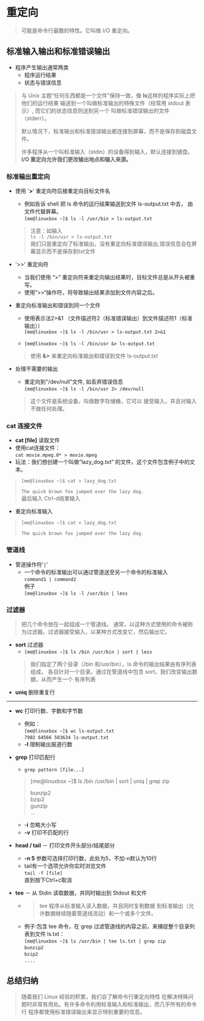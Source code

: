 # 重定向
> 可能是命令行最酷的特性。它叫做 I/O 重定向。
## 标准输入输出和标准错误输出
- 程序产生输出通常两类
  - 程序运行结果
  - 状态与错误信息
> 与 Unix 主题“任何东西都是一个文件”保持一致，像 **ls**这样的程序实际上把他们的运行结果 输送到一个叫做标准输出的特殊文件（经常用 stdout 表示）, 而它们的状态信息则送到另一个 叫做标准错误输出的文件（stderr）。
> 
> 默认情况下，标准输出和标准错误输出都连接到屏幕，而不是保存到磁盘文件。
> 
> 许多程序从一个叫标准输入（stdin）的设备得到输入，默认连接到键盘。  
> **I/O 重定向允许我们更改输出地点和输入来源。**

### 标准输出重定向
- 使用 '**>**' 重定向符后接重定向目标文件名
  - 例如告诉 shell 把 ls 命令的运行结果输送到文件 ls-output.txt 中去， 由文件代替屏幕。  
  ```[me@linuxbox ~]$ ls -l /usr/bin > ls-output.txt```
  > 注意：如输入  
  ```ls -l /bin/usr > ls-output.txt```  
  我们只是重定向了标准输出，没有重定向标准错误输出,错误信息会在屏幕显示而不是保存到txt文件

- '>>' 重定向符
  - 当我们使用 “>” 重定向符来重定向输出结果时，目标文件总是从开头被重写。
  - 使用”>>“操作符，将导致输出结果添加到文件内容之后。
- 重定向标准输出和错误到同一个文件
  - 使用表示法2>&1  （文件描述符2（标准错误输出）到文件描述符1（标准输出））  
  ```[me@linuxbox ~]$ ls -l /bin/usr > ls-output.txt 2>&1```  

  -  ```[me@linuxbox ~]$ ls -l /bin/usr &> ls-output.txt```  
  >使用 __&>__ 来重定向标准输出和错误到文件 ls-output.txt
- 处理不需要的输出
  - 重定向到"/dev/null"文件, 如丢弃错误信息  
  ```[me@linuxbox ~]$ ls -l /bin/usr 2> /dev/null```
  > 这个文件是系统设备，叫做数字存储桶，它可以 接受输入，并且对输入不做任何处理。

### cat 连接文件
- **cat [file]**    读取文件
- 使用cat连接文件：  
    ```cat movie.mpeg.0* > movie.mpeg```
- 玩法：我们想创建一个叫做”lazy_dog.txt” 的文件，这个文件包含例子中的文本。  
>  ```[me@linuxbox ~]$ cat > lazy_dog.txt```  
> 
>```The quick brown fox jumped over the lazy dog.```    
最后输入 Ctrl-d结束输入

- 重定向标准输入
>  ```[me@linuxbox ~]$ cat < lazy_dog.txt```  
> 
>```The quick brown fox jumped over the lazy dog.```

### 管道线
- 管道操作符'```|```'
  - 一个命令的标准输出可以通过管道送至另一个命令的标准输入  
  ```command1 | command2```  
  例子  
  ```[me@linuxbox ~]$ ls -l /usr/bin | less```

### 过滤器
> 把几个命令放在一起组成一个管道线。 通常，以这种方式使用的命令被称为过滤器。过滤器接受输入，以某种方式改变它，然后输出它。
- **sort** 过滤器
  - ```[me@linuxbox ~]$ ls /bin /usr/bin | sort | less```
  > 我们指定了两个目录（/bin 和/usr/bin），ls 命令的输出结果由有序列表组成， 各自针对一个目录。通过在管道线中包含 sort，我们改变输出数据，从而产生一个 有序列表
- **uniq** 删除重复行

---
- **wc** 打印行数、字数和字节数
  - 例如：  
  ```[me@linuxbox ~]$ wc ls-output.txt```  
     ```7902 64566 503634 ls-output.txt```
   - **-l** 限制输出报道行数
- **grep** 打印匹配行
  - ```grep pattern [file...]```
  > [me@linuxbox ~]$ ls /bin /usr/bin | sort | uniq | grep zip  
  >
    >bunzip2  
    bzip2  
    gunzip  
    ...
    - -**i** 忽略大小写
    - **-v** 打印不匹配的行

- **head / tail** － 打印文件开头部分/结尾部分
  - **-n 5** 参数可选择打印行数，此处为5，不加-n默认为10行
  - tail有一个选项允许你实时浏览文件   
  ```tail -f [file]```  
  直到按下Ctrl+c取消

- **tee** － 从 Stdin 读取数据，并同时输出到 Stdout 和文件
  - > tee 程序从标准输入读入数据，并且同时复制数据 到标准输出（允许数据继续随着管道线流动）和一个或多个文件。
  - 例子:包含 tee 命令，在 grep 过滤管道线的内容之前，来捕捉整个目录列表到文件 ls.txt：  
  ```[me@linuxbox ~]$ ls /usr/bin | tee ls.txt | grep zip```  
  ```bunzip2```  
```bzip2```  
```....```
  

## 总结归纳
> 随着我们 Linux 经验的积累，我们会了解命令行重定向特性 在解决特殊问题时非常有用处。有许多命令利用标准输入和标准输出，而几乎所有的命令行 程序都使用标准错误输出来显示特别重要的信息。
